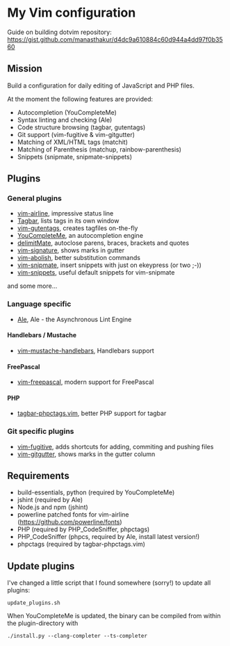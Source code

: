 # My Vim configuration

Guide on building dotvim repository: https://gist.github.com/manasthakur/d4dc9a610884c60d944a4dd97f0b3560

## Mission
Build a configuration for daily editing of JavaScript and PHP files.

At the moment the following features are provided:

- Autocompletion (YouCompleteMe)
- Syntax linting and checking (Ale)
- Code structure browsing (tagbar, gutentags)
- Git support (vim-fugitive & vim-gitgutter)
- Matching of XML/HTML tags (matchit)
- Matching of Parenthesis (matchup, rainbow-parenthesis)
- Snippets (snipmate, snipmate-snippets)

## Plugins
### General plugins
- [vim-airline](https://github.com/vim-airline/vim-airline), impressive status line
- [Tagbar](https://github.com/majutsushi/tagbar), lists tags in its own window
- [vim-gutentags](https://github.com/ludovicchabant/vim-gutentags), creates tagfiles on-the-fly
- [YouCompleteMe](https://github.com/Valloric/YouCompleteMe), an autocompletion engine
- [delimitMate](https://github.com/Raimondi/delimitMate), autoclose parens, braces, brackets and quotes
- [vim-signature](https://github.com/kshenoy/vim-signature), shows marks in gutter
- [vim-abolish](https://github.com/tpope/tpope-vim-abolish.git), better substitution commands
- [vim-snipmate](https://github.com/garbas/vim-snipmate), insert snippets with just on ekeypress (or two ;-))
- [vim-snippets](https://github.com/honza/vim-snippets), useful default snippets for vim-snipmate

and some more...

### Language specific
- [Ale](https://github.com/w0rp/ale), Ale - the Asynchronous Lint Engine

#### Handlebars / Mustache
- [vim-mustache-handlebars](https://github.com/mustache/vim-mustache-handlebars), Handlebars support

#### FreePascal
- [vim-freepascal](https://github.com/boeckmann/vim-freepascal), modern support for FreePascal

#### PHP
- [tagbar-phpctags.vim](https://github.com/vim-php/tagbar-phpctags.vim), better PHP support for tagbar

### Git specific plugins
- [vim-fugitive](https://github.com/tpope/vim-fugitive), adds shortcuts for adding, commiting and pushing files
- [vim-gitgutter](https://github.com/airblade/vim-gitgutter), shows marks in the gutter column

## Requirements
- build-essentials, python (required by YouCompleteMe)
- jshint (required by Ale)
- Node.js and npm (jshint)
- powerline patched fonts for vim-airline (https://github.com/powerline/fonts)
- PHP (required by PHP_CodeSniffer, phpctags)
- PHP_CodeSniffer (phpcs, required by Ale, install latest version!)
- phpctags (required by tagbar-phpctags.vim)

## Update plugins
I've changed a little script that I found somewhere (sorry!) to update all plugins:
    
    update_plugins.sh

When YouCompleteMe is updated, the binary can be compiled from within the plugin-directory with

    ./install.py --clang-completer --ts-completer


